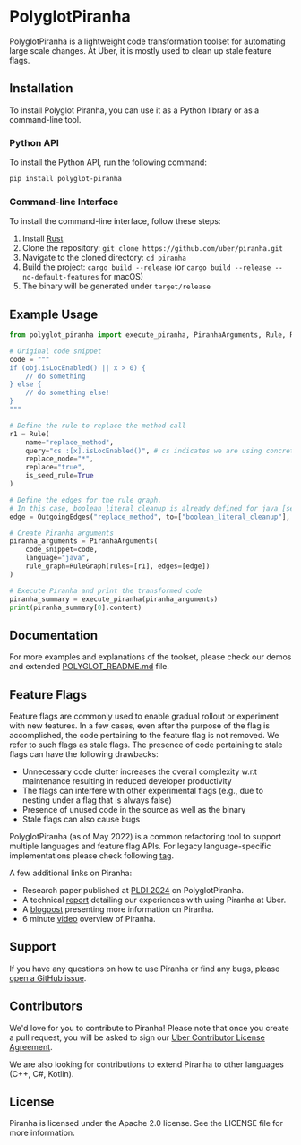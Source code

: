 # PolyglotPiranha

PolyglotPiranha is a lightweight code transformation toolset for automating large scale changes. At Uber, it is mostly used to clean up stale feature flags.


## Installation

To install Polyglot Piranha, you can use it as a Python library or as a command-line tool.

### Python API

To install the Python API, run the following command:

```bash
pip install polyglot-piranha
```

### Command-line Interface

To install the command-line interface, follow these steps:

1. Install [Rust](https://www.rust-lang.org/tools/install)
2. Clone the repository: `git clone https://github.com/uber/piranha.git`
3. Navigate to the cloned directory: `cd piranha`
4. Build the project: `cargo build --release` (or `cargo build --release --no-default-features` for macOS)
5. The binary will be generated under `target/release`

## Example Usage

```python
from polyglot_piranha import execute_piranha, PiranhaArguments, Rule, RuleGraph, OutgoingEdges

# Original code snippet
code = """
if (obj.isLocEnabled() || x > 0) {
    // do something
} else {
    // do something else!
}
"""

# Define the rule to replace the method call
r1 = Rule(
    name="replace_method",
    query="cs :[x].isLocEnabled()", # cs indicates we are using concrete syntax
    replace_node="*",
    replace="true",
    is_seed_rule=True
)

# Define the edges for the rule graph. 
# In this case, boolean_literal_cleanup is already defined for java [see src/cleanup_rules]
edge = OutgoingEdges("replace_method", to=["boolean_literal_cleanup"], scope="parent")

# Create Piranha arguments
piranha_arguments = PiranhaArguments(
    code_snippet=code,
    language="java",
    rule_graph=RuleGraph(rules=[r1], edges=[edge])
)

# Execute Piranha and print the transformed code
piranha_summary = execute_piranha(piranha_arguments)
print(piranha_summary[0].content)
```


## Documentation

For more examples and explanations of the toolset, please check our demos and extended [POLYGLOT_README.md](POLYGLOT_README.md) file.


## Feature Flags


Feature flags are commonly used to enable gradual rollout or experiment with new features. In a few cases, even after the purpose of the flag is accomplished, the code pertaining to the feature flag is not removed. We refer to such flags as stale flags. The presence of code pertaining to stale flags can have the following drawbacks: 
- Unnecessary code clutter increases the overall complexity w.r.t maintenance resulting in reduced developer productivity 
- The flags can interfere with other experimental flags (e.g., due to nesting under a flag that is always false)
- Presence of unused code in the source as well as the binary 
- Stale flags can also cause bugs 

PolyglotPiranha (as of May 2022) is a common refactoring tool to support multiple languages and feature flag APIs.
For legacy language-specific implementations please check following [tag](https://github.com/uber/piranha/releases/tag/last-version-having-legacy-piranha).



A few additional links on Piranha: 

- Research paper published at [PLDI 2024](https://dl.acm.org/doi/10.1145/3656429) on PolyglotPiranha.
- A technical [report](report.pdf) detailing our experiences with using Piranha at Uber.
- A [blogpost](https://eng.uber.com/piranha/) presenting more information on Piranha. 
- 6 minute [video](https://www.youtube.com/watch?v=V5XirDs6LX8&feature=emb_logo) overview of Piranha.

## Support

If you have any questions on how to use Piranha or find any bugs, please [open a GitHub issue](https://github.com/uber/piranha/issues).

## Contributors

We'd love for you to contribute to Piranha!  Please note that once
you create a pull request, you will be asked to sign our [Uber Contributor License Agreement](https://cla-assistant.io/uber/piranha).

We are also looking for contributions to extend Piranha to other languages (C++, C#, Kotlin). 

## License
Piranha is licensed under the Apache 2.0 license.  See the LICENSE file for more information.
